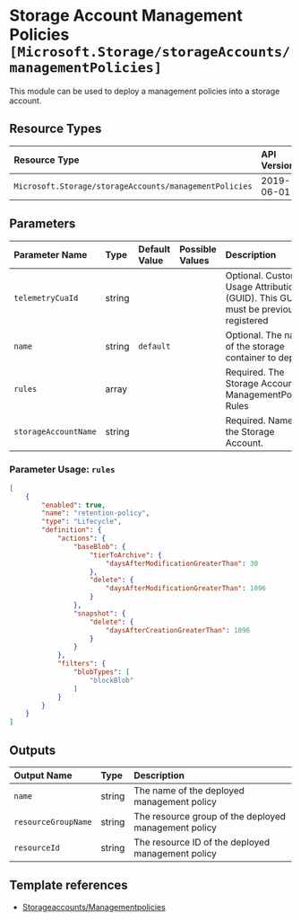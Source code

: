 # Storage Account Management Policies `[Microsoft.Storage/storageAccounts/managementPolicies]`

This module can be used to deploy a management policies into a storage account.

## Resource Types

| Resource Type | API Version |
| :-- | :-- |
| `Microsoft.Storage/storageAccounts/managementPolicies` | 2019-06-01 |

## Parameters

| Parameter Name | Type | Default Value | Possible Values | Description |
| :-- | :-- | :-- | :-- | :-- |
| `telemetryCuaId` | string |  |  | Optional. Customer Usage Attribution ID (GUID). This GUID must be previously registered |
| `name` | string | `default` |  | Optional. The name of the storage container to deploy |
| `rules` | array |  |  | Required. The Storage Account ManagementPolicies Rules |
| `storageAccountName` | string |  |  | Required. Name of the Storage Account. |

### Parameter Usage: `rules`

```json
[
    {
        "enabled": true,
        "name": "retention-policy",
        "type": "Lifecycle",
        "definition": {
            "actions": {
                "baseBlob": {
                    "tierToArchive": {
                        "daysAfterModificationGreaterThan": 30
                    },
                    "delete": {
                        "daysAfterModificationGreaterThan": 1096
                    }
                },
                "snapshot": {
                    "delete": {
                        "daysAfterCreationGreaterThan": 1096
                    }
                }
            },
            "filters": {
                "blobTypes": [
                    "blockBlob"
                ]
            }
        }
    }
]
```

## Outputs

| Output Name | Type | Description |
| :-- | :-- | :-- |
| `name` | string | The name of the deployed management policy |
| `resourceGroupName` | string | The resource group of the deployed management policy |
| `resourceId` | string | The resource ID of the deployed management policy |

## Template references

- [Storageaccounts/Managementpolicies](https://docs.microsoft.com/en-us/azure/templates/Microsoft.Storage/2019-06-01/storageAccounts/managementPolicies)
